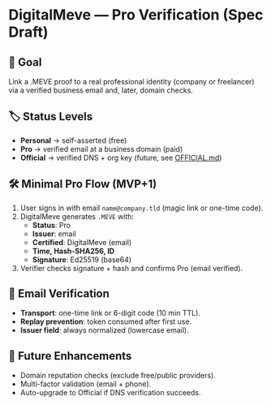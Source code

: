 # DigitalMeve — Pro Verification (Spec Draft)

## 🎯 Goal
Link a .MEVE proof to a real professional identity (company or freelancer) via a verified business email and, later, domain checks.

## 🏷 Status Levels
- **Personal** → self-asserted (free)
- **Pro** → verified email at a business domain (paid)
- **Official** → verified DNS + org key (future, see [OFFICIAL.md](OFFICIAL.md))

## 🛠 Minimal Pro Flow (MVP+1)
1. User signs in with email `name@company.tld` (magic link or one-time code).
2. DigitalMeve generates `.MEVE` with:
   - **Status**: Pro
   - **Issuer**: email
   - **Certified**: DigitalMeve (email)
   - **Time, Hash-SHA256, ID**
   - **Signature**: Ed25519 (base64)
3. Verifier checks signature + hash and confirms Pro (email verified).

## 📧 Email Verification
- **Transport**: one-time link or 6-digit code (10 min TTL).
- **Replay prevention**: token consumed after first use.
- **Issuer field**: always normalized (lowercase email).

## 🔮 Future Enhancements
- Domain reputation checks (exclude free/public providers).
- Multi-factor validation (email + phone).
- Auto-upgrade to Official if DNS verification succeeds.
